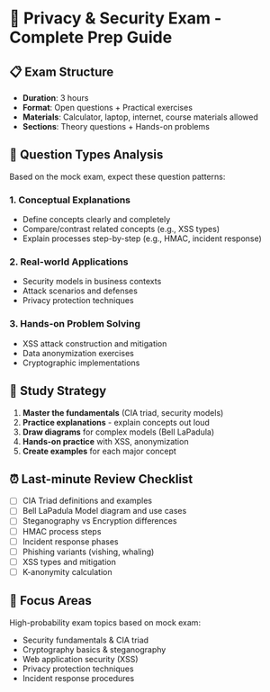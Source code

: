 # 🎯 Privacy & Security Exam - Complete Prep Guide

## 📋 Exam Structure
- **Duration**: 3 hours
- **Format**: Open questions + Practical exercises
- **Materials**: Calculator, laptop, internet, course materials allowed
- **Sections**: Theory questions + Hands-on problems

## 🎪 Question Types Analysis
Based on the mock exam, expect these question patterns:

### 1. Conceptual Explanations
- Define concepts clearly and completely
- Compare/contrast related concepts (e.g., XSS types)
- Explain processes step-by-step (e.g., HMAC, incident response)

### 2. Real-world Applications
- Security models in business contexts
- Attack scenarios and defenses
- Privacy protection techniques

### 3. Hands-on Problem Solving
- XSS attack construction and mitigation
- Data anonymization exercises
- Cryptographic implementations

## 🚀 Study Strategy
1. **Master the fundamentals** (CIA triad, security models)
2. **Practice explanations** - explain concepts out loud
3. **Draw diagrams** for complex models (Bell LaPadula)
4. **Hands-on practice** with XSS, anonymization
5. **Create examples** for each major concept

## ⏰ Last-minute Review Checklist
- [ ] CIA Triad definitions and examples
- [ ] Bell LaPadula Model diagram and use cases
- [ ] Steganography vs Encryption differences
- [ ] HMAC process steps
- [ ] Incident response phases
- [ ] Phishing variants (vishing, whaling)
- [ ] XSS types and mitigation
- [ ] K-anonymity calculation

## 🎯 Focus Areas
High-probability exam topics based on mock exam:
- Security fundamentals & CIA triad
- Cryptography basics & steganography
- Web application security (XSS)
- Privacy protection techniques
- Incident response procedures
